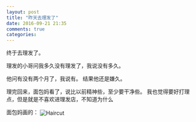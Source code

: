 ```yaml
---
layout: post
title: "昨天去理发了"
date: 2016-09-21 21:35
comments: true
categories:
---
```


终于去理发了。

理发的小哥问我多久没有理发了，我说没有多久。

他问有没有两个月了，我说有。
结果他还是嫌久。

理完回来，面包妈看了，说比以前精神些，至少要干净些。
我也觉得要好打理点，但是就是不喜欢进理发店，不知道为什么

面包妈画的：
<img src="{{ site.url }}Emoticons/2016/haircut.jpeg" alt="Haircut" align="center" />
